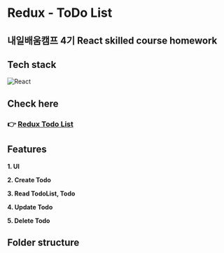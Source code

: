 # Redux - ToDo List

## 내일배움캠프 4기 React skilled course homework

## Tech stack

<img alt="React" src="https://img.shields.io/badge/-React-45b8d8?style=flat-square&logo=react&logoColor=white" />
<!-- Redux 추가하기 -->

## Check here

### 👉 [Redux Todo List](https://react-todo-list-omega-three.vercel.app/)

<!-- 배포하고 주소 다시 넣기  -->

## Features

**1. UI**

**2. Create Todo**

**3. Read TodoList, Todo**

**4. Update Todo**

**5. Delete Todo**

## Folder structure
